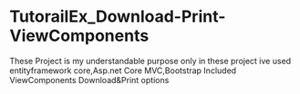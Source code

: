 # TutorailEx_Download-Print-ViewComponents
These Project is my understandable purpose only
in these project ive used entityframework core,Asp.net Core MVC,Bootstrap
Included ViewComponents Download&Print options 
